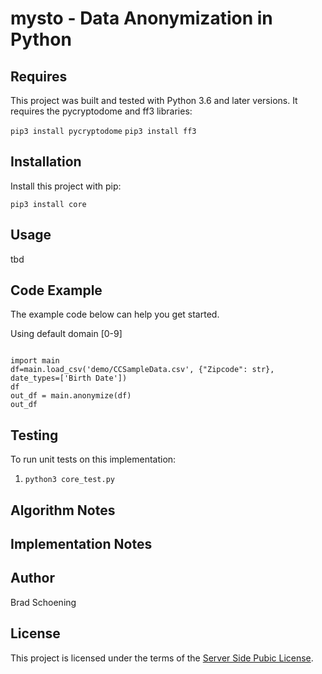 
# mysto - Data Anonymization in Python


## Requires

This project was built and tested with Python 3.6 and later versions.  It requires the pycryptodome and ff3 libraries:

`pip3 install pycryptodome`
`pip3 install ff3`

## Installation

Install this project with pip:

`pip3 install core`

## Usage

tbd

## Code Example

The example code below can help you get started.

Using default domain [0-9]
```python3

import main
df=main.load_csv('demo/CCSampleData.csv', {"Zipcode": str}, date_types=['Birth Date'])
df
out_df = main.anonymize(df)
out_df

```
## Testing

To run unit tests on this implementation:

  1. `python3 core_test.py`

## Algorithm Notes


## Implementation Notes

## Author

Brad Schoening

## License

This project is licensed under the terms of the [Server Side Pubic License](https://www.mongodb.com/licensing/server-side-public-license).
